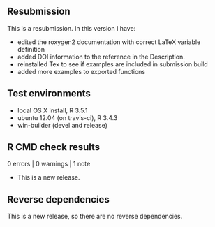 ## Resubmission
This is a resubmission. In this version I have:

* edited the roxygen2 documentation with correct LaTeX variable definition
* added DOI information to the reference in the Description.
* reinstalled Tex to see if examples are included in submission build
* added more examples to exported functions

## Test environments
* local OS X install, R 3.5.1
* ubuntu 12.04 (on travis-ci), R 3.4.3
* win-builder (devel and release)

## R CMD check results

0 errors | 0 warnings | 1 note

* This is a new release.

## Reverse dependencies

This is a new release, so there are no reverse dependencies.
